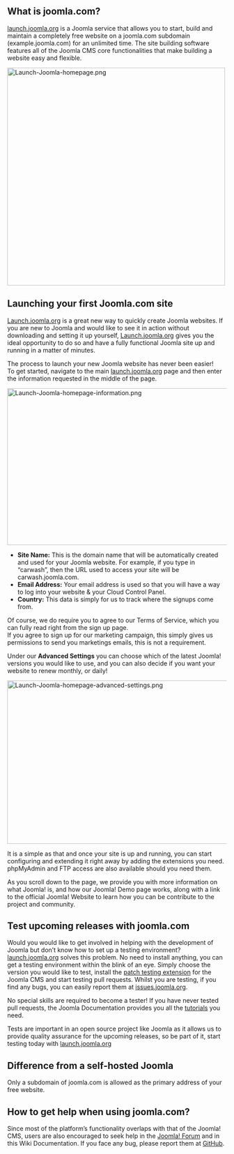 <!-- Filename: How_to_build_your_free_Joomla_Website / Display title: How to build your free Joomla Website -->

## What is joomla.com?

<a href="https://launch.joomla.org/" class="external text"
target="_blank" rel="noreferrer noopener">launch.joomla.org</a> is a
Joomla service that allows you to start, build and maintain a completely
free website on a joomla.com subdomain (example.joomla.com) for an
unlimited time. The site building software features all of the Joomla
CMS core functionalities that make building a website easy and flexible.

<img
src="https://docs.joomla.org/images/thumb/7/74/Launch-Joomla-homepage.png/500px-Launch-Joomla-homepage.png.jpeg"
decoding="async"
srcset="https://docs.joomla.org/images/thumb/7/74/Launch-Joomla-homepage.png/750px-Launch-Joomla-homepage.png.jpeg 1.5x, https://docs.joomla.org/images/thumb/7/74/Launch-Joomla-homepage.png/1000px-Launch-Joomla-homepage.png.jpeg 2x"
data-file-width="1130" data-file-height="1130" width="500" height="500"
alt="Launch-Joomla-homepage.png" />

## Launching your first Joomla.com site

<a href="https://launch.joomla.org/" class="external text"
target="_blank" rel="noreferrer noopener">Launch.joomla.org</a> is a
great new way to quickly create Joomla websites. If you are new to
Joomla and would like to see it in action without downloading and
setting it up yourself,
<a href="https://launch.joomla.org/" class="external text"
target="_blank" rel="noreferrer noopener">Launch.joomla.org</a> gives
you the ideal opportunity to do so and have a fully functional Joomla
site up and running in a matter of minutes.

The process to launch your new Joomla website has never been easier!  
To get started, navigate to the main
<a href="https://launch.joomla.org/" class="external text"
target="_blank" rel="noreferrer noopener">launch.joomla.org</a> page and
then enter the information requested in the middle of the page.

<img
src="https://docs.joomla.org/images/thumb/f/f6/Launch-Joomla-homepage-information.png/800px-Launch-Joomla-homepage-information.png"
decoding="async"
srcset="https://docs.joomla.org/images/thumb/f/f6/Launch-Joomla-homepage-information.png/1200px-Launch-Joomla-homepage-information.png 1.5x, https://docs.joomla.org/images/thumb/f/f6/Launch-Joomla-homepage-information.png/1600px-Launch-Joomla-homepage-information.png 2x"
data-file-width="1890" data-file-height="850" width="800" height="360"
alt="Launch-Joomla-homepage-information.png" />

- **Site Name:** This is the domain name that will be automatically
  created and used for your Joomla website. For example, if you type in
  “carwash”, then the URL used to access your site will be
  carwash.joomla.com.
- **Email Address:** Your email address is used so that you will have a
  way to log into your website & your Cloud Control Panel.
- **Country:** This data is simply for us to track where the signups
  come from.

Of course, we do require you to agree to our Terms of Service, which you
can fully read right from the sign up page.  
If you agree to sign up for our marketing campaign, this simply gives us
permissions to send you marketings emails, this is not a requirement.

Under our **Advanced Settings** you can choose which of the latest
Joomla! versions you would like to use, and you can also decide if you
want your website to renew monthly, or daily!

<img
src="https://docs.joomla.org/images/thumb/c/c5/Launch-Joomla-homepage-advanced-settings.png/800px-Launch-Joomla-homepage-advanced-settings.png"
decoding="async"
srcset="https://docs.joomla.org/images/thumb/c/c5/Launch-Joomla-homepage-advanced-settings.png/1200px-Launch-Joomla-homepage-advanced-settings.png 1.5x, https://docs.joomla.org/images/thumb/c/c5/Launch-Joomla-homepage-advanced-settings.png/1600px-Launch-Joomla-homepage-advanced-settings.png 2x"
data-file-width="1884" data-file-height="884" width="800" height="375"
alt="Launch-Joomla-homepage-advanced-settings.png" />

It is a simple as that and once your site is up and running, you can
start configuring and extending it right away by adding the extensions
you need. phpMyAdmin and FTP access are also available should you need
them.

As you scroll down to the page, we provide you with more information on
what Joomla! is, and how our Joomla! Demo page works, along with a link
to the official Joomla! Website to learn how you can be contribute to
the project and community.

## Test upcoming releases with joomla.com

Would you would like to get involved in helping with the development of
Joomla but don’t know how to set up a testing environment?
<a href="https://launch.joomla.org/" class="external text"
target="_blank" rel="noreferrer noopener">launch.joomla.org</a> solves
this problem. No need to install anything, you can get a testing
environment within the blink of an eye. Simply choose the version you
would like to test, install the
<a href="https://github.com/joomla-extensions/patchtester/releases"
class="external text" target="_blank"
rel="nofollow noreferrer noopener">patch testing extension</a> for the
Joomla CMS and start testing pull requests. Whilst you are testing, if
you find any bugs, you can easily report them at
<a href="https://issues.joomla.org/" class="external text"
target="_blank" rel="noreferrer noopener">issues.joomla.org</a>.

No special skills are required to become a tester! If you have never
tested pull requests, the Joomla Documentation provides you all the
[tutorials](https://docs.joomla.org/Testing_Joomla!_patches "Special:MyLanguage/Testing Joomla! patches")
you need.

Tests are important in an open source project like Joomla as it allows
us to provide quality assurance for the upcoming releases, so be part of
it, start testing today with
<a href="https://launch.joomla.org/" class="external text"
target="_blank" rel="noreferrer noopener">launch.joomla.org</a>

## Difference from a self-hosted Joomla

Only a subdomain of joomla.com is allowed as the primary address of your
free website.

## How to get help when using joomla.com?

Since most of the platform’s functionality overlaps with that of the
Joomla! CMS, users are also encouraged to seek help in the
<a href="http://forum.joomla.org" class="external text" target="_blank"
rel="noreferrer noopener">Joomla! Forum</a> and in this Wiki
Documentation. If you face any bug, please report them at <a
href="https://github.com/joomla/joomla-websites/issues/new?title=%5Bjlaunch%5D%20"
class="external text" target="_blank"
rel="nofollow noreferrer noopener">GitHub</a>.
